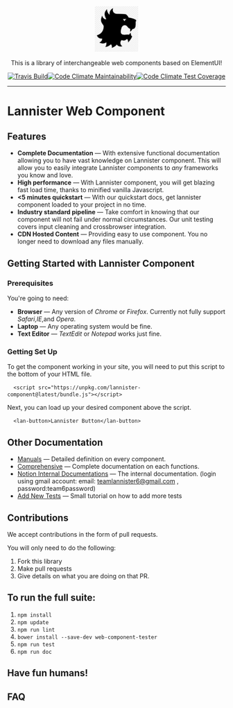 <p align="center"><img src="lannister-logo.png" alt="Team 6 Logo" width=100><br/></p>
<p align="center">This is a library of interchangeable web components based on ElementUI!</p>
<p align="center">
  <a href="https://travis-ci.com/ucsd-cse112/team6"><img src="https://travis-ci.com/ucsd-cse112/team6.svg?token=9sQiopNr8YmCX4xj3GFq&branch=master" alt="Travis Build"><img src="https://api.codeclimate.com/v1/badges/d7879f033179d610db07/maintainability" alt="Code Climate Maintainability"><img src="https://api.codeclimate.com/v1/badges/d7879f033179d610db07/test_coverage" alt="Code Climate Test Coverage"></a>
</p>

<hr>

# Lannister Web Component

Features
------------

* **Complete Documentation** — With extensive functional documentation allowing you to have vast knowledge on Lannister component. This will allow you to easily integrate Lannister components to *any* frameworks you know and love.
* **High performance** — With Lannister component, you will get blazing fast load time, thanks to minified vanilla Javascript.
* **<5 minutes quickstart** — With our quickstart docs, get lannister component loaded to your project in no time.
* **Industry standard pipeline** — Take comfort in knowing that our component will not fail under normal circumstances. Our unit testing covers input cleaning and crossbrowser integration.
* **CDN Hosted Content** — Providing easy to use component. You no longer need to download any files manually.

Getting Started with Lannister Component
------------
### Prerequisites
You're going to need:
- **Browser** — Any version of *Chrome* or *Firefox*. Currently not fully support *Safari*,*IE*,and *Opera*.
- **Laptop** — Any operating system would be fine.
- **Text Editor** — *TextEdit* or *Notepad* works just fine.

### Getting Set Up
To get the component working in your site, you will need to put this script to the bottom of your HTML file.
```
  <script src="https://unpkg.com/lannister-component@latest/bundle.js"></script>
```

Next, you can load up your desired component above the script.
```
  <lan-button>Lannister Button</lan-button>
```

Other Documentation
------------
* [Manuals](https://ucsd-cse112.github.io/team6/manual/index.html) — Detailed definition on every component.
* [Comprehensive](https://ucsd-cse112.github.io/team6) — Complete documentation on each functions.
* [Notion Internal Documentations](https://notion.so/cse112sp19team6) — The internal documentation. (login using gmail account: email: teamlannister6@gmail.com , password:team6password)
* [Add New Tests](https://www.notion.so/Testing-fdf860cbf6e94104825bf10d701fa361) — Small tutorial on how to add more tests

Contributions
------------
We accept contributions in the form of pull requests.

You will only need to do the following:

1. Fork this library
2. Make pull requests
3. Give details on what you are doing on that PR.

## To run the full suite:
1. `npm install`
2. `npm update`
3. `npm run lint`
4. `bower install --save-dev web-component-tester`
5. `npm run test`
6. `npm run doc`

## Have fun humans!

## FAQ